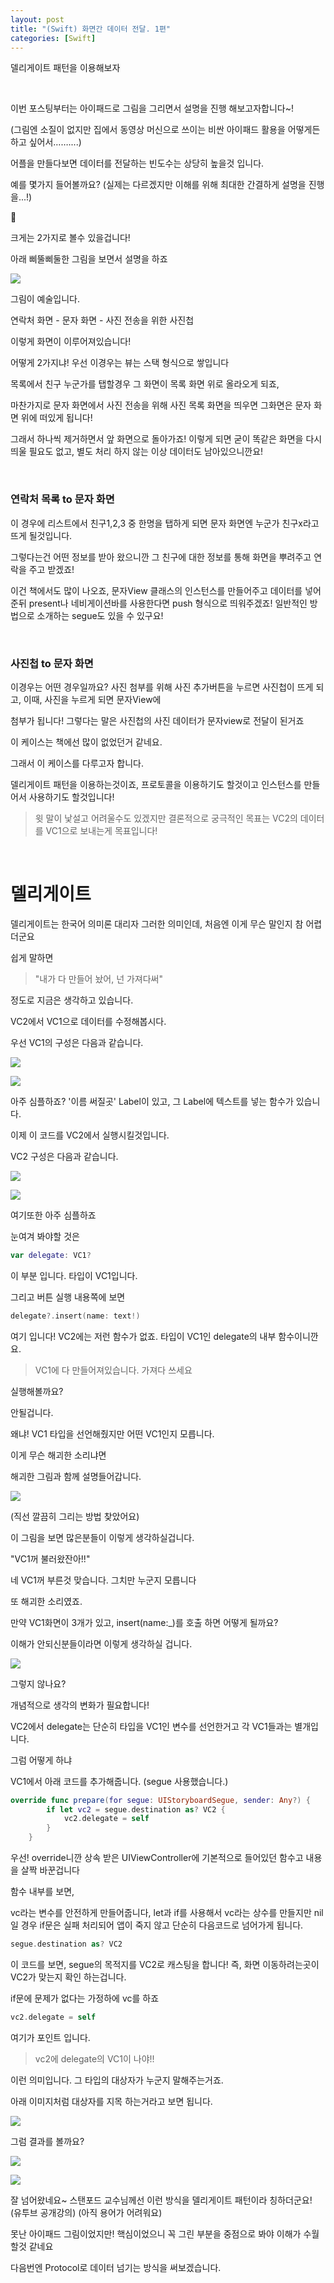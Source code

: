 ```yaml
---
layout: post                       
title: "(Swift) 화면간 데이터 전달. 1편"
categories: [Swift]
---
```


델리게이트 패턴을 이용해보자

<br>





이번 포스팅부터는 아이패드로 그림을 그리면서 설명을 진행 해보고자합니다~! 

(그림엔 소질이 없지만 집에서 동영상 머신으로 쓰이는 비싼 아이패드 활용을 어떻게든 하고 싶어서……....)



어플을 만들다보면 데이터를 전달하는 빈도수는 상당히 높을것 입니다.

예를 몇가지 들어볼까요? (실제는 다르겠지만 이해를 위해 최대한 간결하게 설명을 진행을...!)



크게는 2가지로 볼수 있을겁니다!

아래 삐뚤삐둘한 그림을 보면서 설명을 하죠

![](https://raw.githubusercontent.com/JiSeobKim/jiseobkim.github.io/master/static/img/_posts/2018-09-02/img1.png)





그림이 예술입니다. 

연락처 화면  - 문자 화면 - 사진 전송을 위한 사진첩



이렇게 화면이 이루어져있습니다!



어떻게 2가지냐! 우선 이경우는 뷰는 스택 형식으로 쌓입니다



목록에서 친구 누군가를 탭할경우 그 화면이 목록 화면 위로 올라오게 되죠,

마찬가지로 문자 화면에서 사진 전송을 위해 사진 목록 화면을 띄우면 그화면은 문자 화면 위에 떠있게 됩니다!



그래서 하나씩 제거하면서 앞 화면으로 돌아가죠! 이렇게 되면 굳이 똑같은 화면을 다시 띄울 필요도 없고, 별도 처리 하지 않는 이상 데이터도 남아있으니깐요!

<br>

### 연락처 목록 to 문자 화면

이 경우에 리스트에서 친구1,2,3 중 한명을 탭하게 되면 문자 화면엔 누군가 친구x라고 뜨게 될것입니다.

그렇다는건 어떤 정보를 받아 왔으니깐 그 친구에 대한 정보를 통해 화면을 뿌려주고 연락을 주고 받겠죠!

이건 책에서도 많이 나오죠,  문자View 클래스의 인스턴스를 만들어주고 데이터를 넣어준뒤  present나 네비게이션바를 사용한다면 push 형식으로 띄워주겠죠! 일반적인 방법으로 소개하는 segue도 있을 수 있구요!

<br>

### 사진첩 to 문자 화면

이경우는 어떤 경우일까요? 사진 첨부를 위해 사진 추가버튼을 누르면 사진첩이 뜨게 되고, 이때, 사진을 누르게 되면 문자View에

첨부가 됩니다! 그렇다는 말은 사진첩의 사진 데이터가 문자view로 전달이 된거죠



이 케이스는 책에선 많이 없었던거 같네요.



그래서 이 케이스를 다루고자 합니다.



델리게이트 패턴을 이용하는것이죠, 프로토콜을 이용하기도 할것이고 인스턴스를 만들어서 사용하기도 할것입니다!



> 윗 말이 낯설고 어려울수도 있겠지만 결론적으로 궁극적인 목표는 VC2의 데이터를 VC1으로 보내는게 목표입니다!



<br>

# 델리게이트

델리게이트는 한국어 의미론 대리자 그러한 의미인데, 처음엔 이게 무슨 말인지 참 어렵더군요

쉽게 말하면 

> "내가 다 만들어 놨어, 넌 가져다써"

정도로 지금은 생각하고 있습니다.



VC2에서 VC1으로 데이터를 수정해봅시다.



우선 VC1의 구성은 다음과 같습니다.

![](https://raw.githubusercontent.com/JiSeobKim/jiseobkim.github.io/master/static/img/_posts/2018-09-02/img2.png)



![](https://raw.githubusercontent.com/JiSeobKim/jiseobkim.github.io/master/static/img/_posts/2018-09-02/img3.png)





아주 심플하죠? '이름 써질곳' Label이 있고, 그 Label에 텍스트를 넣는 함수가 있습니다.

이제 이 코드를 VC2에서 실행시킬것입니다.



VC2 구성은 다음과 같습니다.

![](https://raw.githubusercontent.com/JiSeobKim/jiseobkim.github.io/master/static/img/_posts/2018-09-02/img4.png)

![](https://raw.githubusercontent.com/JiSeobKim/jiseobkim.github.io/master/static/img/_posts/2018-09-02/img5.png)



여기또한 아주 심플하죠

눈여겨 봐야할 것은 

```swift
var delegate: VC1?
```



이 부분 입니다. 타입이 VC1입니다.



그리고 버튼 실행 내용쪽에 보면

```swift
delegate?.insert(name: text!)
```



여기 입니다! VC2에는 저런 함수가 없죠. 타입이 VC1인 delegate의 내부 함수이니깐요.

> VC1에 다 만들어져있습니다. 가져다 쓰세요



실행해볼까요?



안될겁니다.



왜냐! VC1 타입을 선언해줬지만 어떤 VC1인지 모릅니다.



이게 무슨 해괴한 소리냐면



해괴한 그림과 함께 설명들어갑니다.

![](https://raw.githubusercontent.com/JiSeobKim/jiseobkim.github.io/master/static/img/_posts/2018-09-02/img6.png)



(직선 깔끔히 그리는 방법 찾았어요)

이 그림을 보면 많은분들이 이렇게 생각하실겁니다.

"VC1꺼 불러왔잔아!!" 

네 VC1꺼 부른것 맞습니다. 그치만 누군지 모릅니다

또 해괴한 소리였죠.

만약 VC1화면이 3개가 있고, insert(name:_)를 호출 하면 어떻게 될까요?

이해가 안되신분들이라면 이렇게 생각하실 겁니다.

![](https://raw.githubusercontent.com/JiSeobKim/jiseobkim.github.io/master/static/img/_posts/2018-09-02/img7.png)



그렇지 않나요?



개념적으로 생각의 변화가 필요합니다! 

VC2에서 delegate는 단순히 타입을 VC1인 변수를 선언한거고 각 VC1들과는 별개입니다.



그럼 어떻게 하냐

VC1에서 아래 코드를 추가해줍니다. (segue 사용했습니다.)

```swift
override func prepare(for segue: UIStoryboardSegue, sender: Any?) {
        if let vc2 = segue.destination as? VC2 {
            vc2.delegate = self
        }
    }
```



우선! override니깐 상속 받은 UIViewController에 기본적으로 들어있던 함수고 내용을 살짝 바꾼겁니다

함수 내부를 보면,

vc라는 변수를 안전하게 만들어줍니다, let과 if를 사용해서 vc라는 상수를 만들지만 nil일 경우 if문은 실패 처리되어 앱이 죽지 않고 단순히 다음코드로 넘어가게 됩니다. 



```swift
segue.destination as? VC2
```

이 코드를 보면, segue의 목적지를 VC2로 캐스팅을 합니다! 즉, 화면 이동하려는곳이 VC2가 맞는지 확인 하는겁니다.



if문에 문제가 없다는 가정하에 vc를 하죠



```swift
vc2.delegate = self
```

여기가 포인트 입니다. 

> vc2에 delegate의 VC1이 나야!!

이런 의미입니다. 그 타입의 대상자가 누군지 말해주는거죠.



아래 이미지처럼 대상자를 지목 하는거라고 보면 됩니다.



![](https://raw.githubusercontent.com/JiSeobKim/jiseobkim.github.io/master/static/img/_posts/2018-09-02/img8.png)



그럼 결과를 볼까요?



![](https://raw.githubusercontent.com/JiSeobKim/jiseobkim.github.io/master/static/img/_posts/2018-09-02/img9.png)

![](https://raw.githubusercontent.com/JiSeobKim/jiseobkim.github.io/master/static/img/_posts/2018-09-02/img10.png)



잘 넘어왔네요~ 스탠포드 교수님께선 이런 방식을 델리게이트 패턴이라 칭하더군요! (유투브 공개강의) (아직 용어가 어려워요)



못난 아이패드 그림이었지만! 핵심이었으니 꼭 그린 부분을 중점으로 봐야 이해가 수월 할것 같네요



다음번엔 Protocol로 데이터 넘기는 방식을 써보겠습니다.